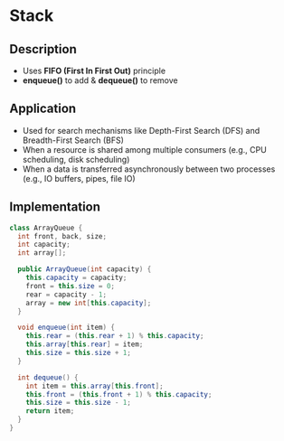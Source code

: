 # Stack

## Description
* Uses **FIFO (First In First Out)** principle
* **enqueue()** to add & **dequeue()** to remove

## Application
* Used for search mechanisms like Depth-First Search (DFS) and Breadth-First Search (BFS)
* When a resource is shared among multiple consumers (e.g., CPU scheduling, disk scheduling)
* When a data is transferred asynchronously between two processes (e.g., IO buffers, pipes, file IO)

## Implementation

```Java
class ArrayQueue {
  int front, back, size;
  int capacity;
  int array[];

  public ArrayQueue(int capacity) {
    this.capacity = capacity;
    front = this.size = 0;
    rear = capacity - 1;
    array = new int[this.capacity];
  }

  void enqueue(int item) {
    this.rear = (this.rear + 1) % this.capacity;
    this.array[this.rear] = item;
    this.size = this.size + 1;
  }

  int dequeue() {
    int item = this.array[this.front];
    this.front = (this.front + 1) % this.capacity;
    this.size = this.size - 1;
    return item;
  }
} 
```